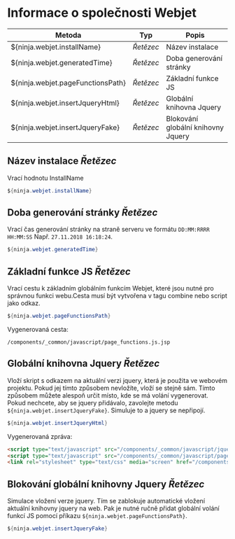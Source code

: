 # Informace o společnosti Webjet

| Metoda | Typ | Popis
| --------------------------------- | -------- | ------------------------------------ |
| ${ninja.webjet.installName}       | *Řetězec* | Název instalace |
| ${ninja.webjet.generatedTime}     | *Řetězec* | Doba generování stránky |
| ${ninja.webjet.pageFunctionsPath} | *Řetězec* | Základní funkce JS |
| ${ninja.webjet.insertJqueryHtml}  | *Řetězec* | Globální knihovna Jquery |
| ${ninja.webjet.insertJqueryFake}  | *Řetězec* | Blokování globální knihovny Jquery |

## Název instalace *Řetězec*

Vrací hodnotu InstallName

```java
${ninja.webjet.installName}
```

## Doba generování stránky *Řetězec*

Vrací čas generování stránky na straně serveru ve formátu `DD:MM:RRRR HH:MM:SS` Např. `27.11.2018 16:18:24`.

```java
${ninja.webjet.generatedTime}
```

## Základní funkce JS *Řetězec*

Vrací cestu k základním globálním funkcím Webjet, které jsou nutné pro správnou funkci webu.Cesta musí být vytvořena v tagu combine nebo script jako odkaz.

```java
${ninja.webjet.pageFunctionsPath}
```

Vygenerovaná cesta:

```url
/components/_common/javascript/page_functions.js.jsp
```

## Globální knihovna Jquery *Řetězec*

Vloží skript s odkazem na aktuální verzi jquery, která je použita ve webovém projektu. Pokud jej tímto způsobem nevložíte, vloží se stejně sám. Tímto způsobem můžete alespoň určit místo, kde se má volání vygenerovat. Pokud nechcete, aby se jquery přidávalo, zavolejte metodu `${ninja.webjet.insertJqueryFake}`. Simuluje to a jquery se nepřipojí.

```java
${ninja.webjet.insertJqueryHtml}
```

Vygenerovaná zpráva:

```html
<script type="text/javascript" src="/components/_common/javascript/jquery.js" ></script>
<script type="text/javascript" src="/components/_common/javascript/page_functions.js.jsp?language=sk" ></script>
<link rel="stylesheet" type="text/css" media="screen" href="/components/form/check_form.css" />
```

## Blokování globální knihovny Jquery *Řetězec*

Simulace vložení verze jquery. Tím se zablokuje automatické vložení aktuální knihovny jquery na web. Pak je nutné ručně přidat globální volání funkcí JS pomocí příkazu `${ninja.webjet.pageFunctionsPath}`.

```java
${ninja.webjet.insertJqueryFake}
```
